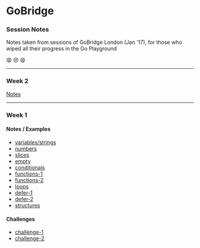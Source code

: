 # GoBridge

### Session Notes

Notes taken from sessions of GoBridge London (Jan '17), for those who wiped all their progress in the Go Playground

:anguished: :disappointed: :anguished:

---

### Week 2

[Notes](week-2)

---

### Week 1

#### Notes / Examples
- [variables/strings](week-1/notes/variables-strings.go)
- [numbers](week-1/notes/numbers.go)
- [slices](week-1/notes/slices.go)
- [empty](week-1/notes/empty.go)
- [conditionals](week-1/notes/conditionals.go)
- [functions-1](week-1/notes/functions-1.go)
- [functions-2](week-1/notes/functions-2.go)
- [loops](week-1/notes/loops.go)
- [defer-1](week-1/notes/defer-1.go)
- [defer-2](week-1/notes/defer-2.go)
- [structures](week-1/notes/structures.go)

#### Challenges
- [challenge-1](week-1/challenges/challenge-1.go)
- [challenge-2](week-1/challenges/challenge-2.go)
